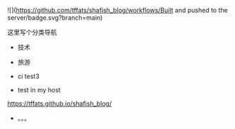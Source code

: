 ![](https://github.com/tffats/shafish_blog/workflows/Built and pushed to the server/badge.svg?branch=main)

这里写个分类导航

- 技术

- 旅游

- ci test3

- test in my host

https://tffats.github.io/shafish_blog/

- 。。。